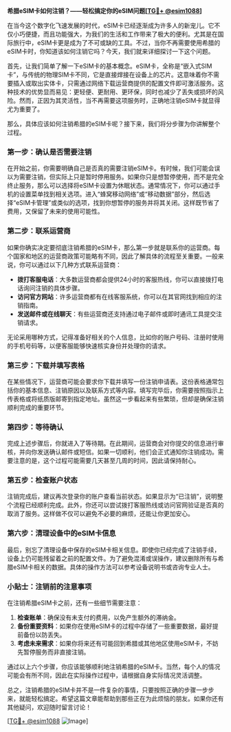 **希腊eSIM卡如何注销？——轻松搞定你的eSIM问题[[TG💪+ @esim1088](https://t.me/s/esim1088)]**

在当今这个数字化飞速发展的时代，eSIM卡已经逐渐成为许多人的新宠儿。它不仅小巧便捷，而且功能强大，为我们的生活和工作带来了极大的便利。尤其是在国际旅行中，eSIM卡更是成为了不可或缺的工具。不过，当你不再需要使用希腊的eSIM卡时，你知道该如何注销它吗？今天，我们就来详细探讨一下这个问题。

首先，让我们简单了解一下eSIM卡的基本概念。eSIM卡，全称是“嵌入式SIM卡”，与传统的物理SIM卡不同，它是直接焊接在设备上的芯片。这意味着你不需要插入或取出实体卡，只需通过网络下载运营商提供的配置文件即可激活服务。这种技术的优势显而易见：更轻便、更耐用、更环保，同时也减少了丢失或损坏的风险。然而，正因为其灵活性，当不再需要这项服务时，正确地注销eSIM卡就显得尤为重要了。

那么，具体应该如何注销希腊的eSIM卡呢？接下来，我们将分步骤为你讲解整个过程。

### **第一步：确认是否需要注销**
在开始之前，你需要明确自己是否真的需要注销eSIM卡。有时候，我们可能会误以为需要注销，但实际上只是暂时停用服务。如果你只是想暂停使用，而不是完全终止服务，那么可以选择将eSIM卡设置为休眠状态。通常情况下，你可以通过手机的设置菜单找到相关选项。进入“蜂窝移动网络”或“移动数据”部分，然后选择“eSIM卡管理”或类似的选项，找到你想暂停的服务并将其关闭。这样既节省了费用，又保留了未来的使用可能性。

### **第二步：联系运营商**
如果你确实决定要彻底注销希腊的eSIM卡，那么第一步就是联系你的运营商。每个国家和地区的运营商政策可能略有不同，因此了解具体的流程至关重要。一般来说，你可以通过以下几种方式联系运营商：

- **拨打客服电话**：大多数运营商都会提供24小时的客服热线，你可以直接拨打电话询问注销的具体步骤。
- **访问官方网站**：许多运营商都有在线客服系统，你可以在其官网找到相应的注销指南。
- **发送邮件或在线聊天**：有些运营商还支持通过电子邮件或即时通讯工具提交注销请求。

无论采用哪种方式，记得准备好相关的个人信息，比如你的账户号码、注册时使用的手机号码等，以便客服能够快速核实身份并处理你的请求。

### **第三步：下载并填写表格**
在某些情况下，运营商可能会要求你下载并填写一份注销申请表。这份表格通常包括你的基本信息、注销原因以及联系方式等内容。填写完毕后，你需要按照指示上传表格或将纸质版邮寄到指定地址。虽然这一步看起来有些繁琐，但却是确保注销顺利完成的重要环节。

### **第四步：等待确认**
完成上述步骤后，你就进入了等待期。在此期间，运营商会对你提交的信息进行审核，并向你发送确认邮件或短信。如果一切顺利，他们会正式通知你注销成功。需要注意的是，这个过程可能需要几天甚至几周的时间，因此请保持耐心。

### **第五步：检查账户状态**
注销完成后，建议再次登录你的账户查看当前状态。如果显示为“已注销”，说明整个流程已经顺利完成。此外，你还可以尝试拨打客服热线或访问官网验证是否真的取消了服务。这样做不仅可以避免不必要的麻烦，还能让你更加安心。

### **第六步：清理设备中的eSIM卡信息**
最后，别忘了清理设备中保存的eSIM卡相关信息。即使你已经完成了注销手续，设备上仍可能残留着之前的配置文件。为了避免混淆或误操作，建议删除所有与希腊eSIM卡相关的数据。具体的操作方法可以参考设备说明书或咨询专业人士。

### **小贴士：注销前的注意事项**
在注销希腊eSIM卡之前，还有一些细节需要注意：

1. **检查账单**：确保没有未支付的费用，以免产生额外的滞纳金。
2. **备份重要资料**：如果你在使用eSIM卡的过程中存储了一些重要数据，最好提前备份以防丢失。
3. **考虑未来需求**：如果你将来还有可能回到希腊或其他地区使用eSIM卡，不妨先暂停服务而非直接注销。

通过以上六个步骤，你应该能够顺利地注销希腊的eSIM卡。当然，每个人的情况可能会有所不同，因此在实际操作过程中，请根据自身实际情况灵活调整。

总之，注销希腊的eSIM卡并不是一件复杂的事情，只要按照正确的步骤一步步来，就能轻松搞定。希望这篇文章能帮助到那些正在为此烦恼的朋友。如果你还有其他疑问，欢迎随时留言讨论！

[[TG💪+ @esim1088](https://t.me/s/esim1088) ![Image](https://i.postimg.cc/4NQfJmqS/Snipaste-2025-05-13-00-14-12.png)]